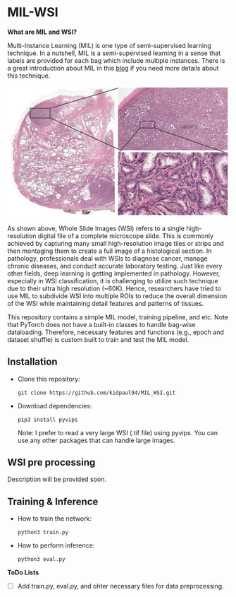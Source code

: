 # MIL-WSI

**What are MIL and WSI?**

Multi-Instance Learning (MIL) is one type of semi-supervised learning technique. In a nutshell, MIL is a semi-supervised learning in a sense that labels are provided for each bag which include multiple instances. There is a great introduction about MIL in this [blog](https://nilg.ai/blog/202105/an-introduction-to-multiple-instance-learning/) if you need more details about this technique. 

![Example 0](./images/tissue.jpg)

As shown above, Whole Slide Images (WSI) refers to a single high-resolution digital file of a complete microscope slide. This is commonly achieved by capturing many small high-resolution image tiles or strips and then montaging them to create a full image of a histological section. In pathology, professionals deal with WSIs to diagnose cancer, manage chronic diseases, and conduct accurate laboratory testing. Just like every other fields, deep learning is getting implemented in pathology. However, especially in WSI classification, it is challenging to utilize such technique due to their ultra high resolution (~60K). Hence, researchers have tried to use MIL to subdivide WSI into multiple ROIs to reduce the overall dimension of the WSI while maintaining detail features and patterns of tissues. 

This repository contains a simple MIL model, training pipeline, and etc. Note that PyTorch does not have a built-in classes to handle bag-wise dataloading. Therefore, necessary features and functions (e.g., epoch and dataset shuffle) is custom built to train and test the MIL model.

## Installation
 - Clone this repository:
   ```Shell
   git clone https://github.com/kidpaul94/MIL_WSI.git
   ```
 - Download dependencies:
   ```Shell
   pip3 install pyvips
   ```
   Note: I prefer to read a very large WSI (.tif file) using pyvips. You can use any other packages that can handle large images. 
   
## WSI pre processing
 Description will be provided soon.

## Training & Inference
 - How to train the network:
   ```Shell
   python3 train.py 
   ```
 - How to perform inference:
   ```Shell
   python3 eval.py 
   ```
   
**ToDo Lists**
- [ ] Add train.py, eval.py, and ohter necessary files for data preprocessing.
